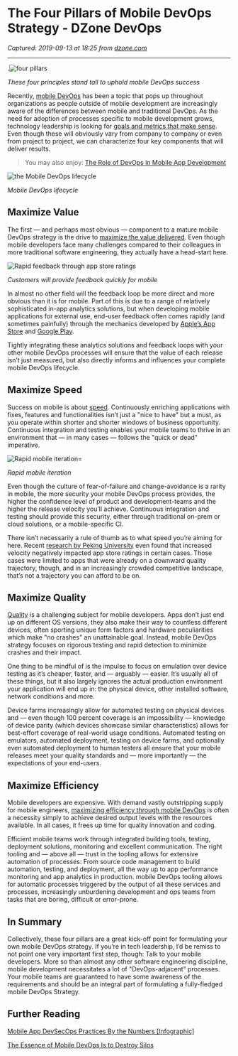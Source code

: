 # The Four Pillars of Mobile DevOps Strategy - DZone DevOps

_Captured: 2019-09-13 at 18:25 from [dzone.com](https://dzone.com/articles/the-four-pillars-of-mobile-devops-strategy?edition=521327&utm_source=Daily%20Digest&utm_medium=email&utm_campaign=Daily%20Digest%202019-09-13)_

****

.![four pillars](/storage/temp/12455093-four-pillars.jpg)

_These four principles stand tall to uphold mobile DevOps success_

Recently, [mobile DevOps](https://www.bitrise.io/mobile-devops) has been a topic that pops up throughout organizations as people outside of mobile development are increasingly aware of the differences between mobile and traditional DevOps. As the need for adoption of processes specific to mobile development grows, technology leadership is looking for [goals and metrics that make sense](https://dzone.com/articles/mobile-app-devops-metrics-that-matter). Even though these will obviously vary from company to company or even from project to project, we can characterize four key components that will deliver results.

> You may also enjoy:  [The Role of DevOps in Mobile App Development](https://dzone.com/articles/role-of-devops-in-mobile-app-development)

![the Mobile DevOps lifecycle](/storage/temp/12454223-mobile-devops.png)

_Mobile DevOps lifecycle_

## Maximize Value

The first — and perhaps most obvious — component to a mature mobile DevOps strategy is the drive to [maximize the value delivered](https://dzone.com/articles/devops-methodology-and-best-practices-to-optimize). Even though mobile developers face many challenges compared to their colleagues in more traditional software engineering, they actually have a head-start here.

![Rapid feedback through app store ratings](/storage/temp/12454229-appstore-ratings.png)

_Customers will provide feedback quickly for mobile_

In almost no other field will the feedback loop be more direct and more obvious than it is for mobile. Part of this is due to a range of relatively sophisticated in-app analytics solutions, but when developing mobile applications for external use, end-user feedback often comes rapidly (and sometimes painfully) through the mechanics developed by [Apple’s App Store](https://www.apple.com/ios/app-store/) and [Google Play](https://play.google.com/store).

Tightly integrating these analytics solutions and feedback loops with your other mobile DevOps processes will ensure that the value of each release isn’t just measured, but also directly informs and influences your complete mobile DevOps lifecycle.

## Maximize Speed

Success on mobile is about [speed](https://dzone.com/articles/three-keys-to-speed-and-security-in-the-devops-era). Continuously enriching applications with fixes, features and functionalities isn’t just a "nice to have" but a must, as you operate within shorter and shorter windows of business opportunity. Continuous integration and testing enables your mobile teams to thrive in an environment that — in many cases — follows the "quick or dead" imperative.

![Rapid mobile iteration=](/storage/temp/12454237-iterations.png)

_Rapid mobile iteration_

Even though the culture of fear-of-failure and change-avoidance is a rarity in mobile, the more security your mobile DevOps process provides, the higher the confidence level of product and development-teams and the higher the release velocity you’ll achieve. Continuous integration and testing should provide this security, either through traditional on-prem or cloud solutions, or a mobile-specific CI.

There isn’t necessarily a rule of thumb as to what speed you’re aiming for here. Recent [research by Peking University](https://arxiv.org/pdf/1707.06022.pdf) even found that increased velocity negatively impacted app store ratings in certain cases. Those cases were limited to apps that were already on a downward quality trajectory, though, and in an increasingly crowded competitive landscape, that’s not a trajectory you can afford to be on.

## Maximize Quality

[Quality](https://dzone.com/articles/the-fundamental-importance-of-quality-to-devops-su) is a challenging subject for mobile developers. Apps don’t just end up on different OS versions, they also make their way to countless different devices, often sporting unique form factors and hardware peculiarities which make "no crashes" an unattainable goal. Instead, mobile DevOps strategy focuses on rigorous testing and rapid detection to minimize crashes and their impact.

One thing to be mindful of is the impulse to focus on emulation over device testing as it’s cheaper, faster, and — arguably — easier. It’s usually all of these things, but it also largely ignores the actual production environment your application will end up in: the physical device, other installed software, network conditions and more.

Device farms increasingly allow for automated testing on physical devices and — even though 100 percent coverage is an impossibility — knowledge of device parity (which devices showcase similar characteristics) allows for best-effort coverage of real-world usage conditions. Automated testing on emulators, automated deployment, testing on device farms, and optionally even automated deployment to human testers all ensure that your mobile releases meet your quality standards and — more importantly — the expectations of your end-users.

## Maximize Efficiency

Mobile developers are expensive. With demand vastly outstripping supply for mobile engineers, [maximizing efficiency through mobile DevOps](https://dzone.com/articles/devops-is-an-efficiency-booster) is often a necessity simply to achieve desired output levels with the resources available. In all cases, it frees up time for quality innovation and coding.

Efficient mobile teams work through integrated building tools, testing, deployment solutions, monitoring and excellent communication. The right tooling and — above all — trust in the tooling allows for extensive automation of processes: From source code management to build automation, testing, and deployment, all the way up to app performance monitoring and app analytics in production. mobile DevOps tooling allows for automatic processes triggered by the output of all these services and processes, increasingly unburdening development and ops teams from tasks that are boring, difficult or error-prone.

## In Summary

Collectively, these four pillars are a great kick-off point for formulating your own mobile DevOps strategy. If you’re in tech leadership, I’d be remiss to not point one very important first step, though: Talk to your mobile developers. More so than almost any other software engineering discipline, mobile development necessitates a lot of "DevOps-adjacent" processes. Your mobile teams are guaranteed to have some awareness of the requirements and should be an integral part of formulating a fully-fledged mobile DevOps Strategy.

## Further Reading

[Mobile App DevSecOps Practices By the Numbers [Infographic]](https://dzone.com/articles/mobile-app-devsecops-practices-by-the-numbers-info)

[The Essence of Mobile DevOps Is to Destroy Silos](https://dzone.com/articles/the-essence-of-mobile-devops-is-to-destroy-silos)
